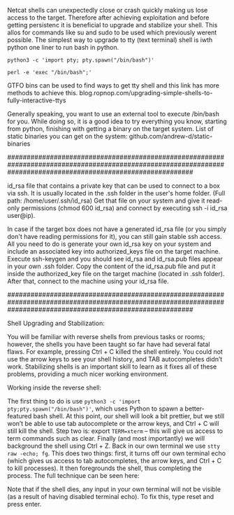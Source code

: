 Netcat shells can unexpectedly close or crash quickly making us lose access to the target. Therefore after achieving exploitation and before getting persistenc it is beneficial to upgrade and stabilize your shell. This allos for commands like su and sudo to be used which previously werent possible.
The simplest way to upgrade to tty (text terminal) shell is iwth python one liner to run bash in python.

```python3 -c 'import pty; pty.spawn("/bin/bash")'```

```perl -e 'exec "/bin/bash";'```


GTFO bins can be used to find ways to get tty shell and this link has more methods to achieve this. blog.ropnop.com/upgrading-simple-shells-to-fully-interactive-ttys

Generally speaking, you want to use an external tool to execute /bin/bash for you. While doing so, it is a good idea to try everything you know, starting from python, finishing with getting a binary on the target system. 
List of static binaries you can get on the system: github.com/andrew-d/static-binaries

################################################################################################################################################################

id_rsa file that contains a private key that can be used to connect to a box via ssh. It is usually located in the .ssh folder in the user's home folder. (Full path: /home/user/.ssh/id_rsa)
Get that file on your system and give it read-only permissions 
(chmod 600 id_rsa) and connect by executing ssh -i id_rsa user@ip).

In case if the target box does not have a generated id_rsa file (or you simply don't have reading permissions for it), you can still gain stable ssh access. All you need to do is generate your own id_rsa key on your system and include an associated key into authorized_keys file on the target machine. 
Execute ssh-keygen and you should see id_rsa and id_rsa.pub files appear in your own .ssh folder. Copy the content of the id_rsa.pub file and put it inside the authorized_key file on the target machine (located in .ssh folder). After that, connect to the machine using your id_rsa file.

################################################################################################################################################################

Shell Upgrading and Stabilization:

You will be familiar with reverse shells from previous tasks or rooms; however, the shells you have been taught so far have had several fatal flaws. For example, pressing Ctrl + C killed the shell entirely. You could not use the arrow keys to see your shell history, and TAB autocompletes didn’t work. Stabilizing shells is an important skill to learn as it fixes all of these problems, providing a much nicer working environment.

Working inside the reverse shell:

The first thing to do is use ```python3 -c 'import pty;pty.spawn("/bin/bash")'```, which uses Python to spawn a better-featured bash shell. At this point, our shell will look a bit prettier, but we still won’t be able to use tab autocomplete or the arrow keys, and Ctrl + C will still kill the shell.
Step two is: export ```TERM=xterm``` – this will give us access to term commands such as clear.
Finally (and most importantly) we will background the shell using Ctrl + Z. Back in our own terminal we use ```stty raw -echo; fg```. This does two things: first, it turns off our own terminal echo (which gives us access to tab autocompletes, the arrow keys, and Ctrl + C to kill processes). It then foregrounds the shell, thus completing the process.
The full technique can be seen here:

Note that if the shell dies, any input in your own terminal will not be visible (as a result of having disabled terminal echo). To fix this, type reset and press enter.

